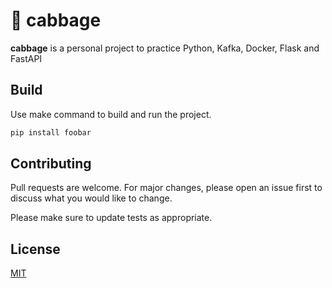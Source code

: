 # 🥬 cabbage

**cabbage** is a personal project to practice Python, Kafka, Docker, Flask and FastAPI

## Build

Use make command to build and run the project. 


```bash
pip install foobar
```

## Contributing

Pull requests are welcome. For major changes, please open an issue first
to discuss what you would like to change.

Please make sure to update tests as appropriate.

## License

[MIT](https://choosealicense.com/licenses/mit/)
